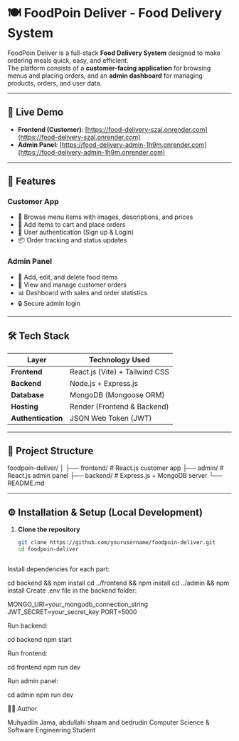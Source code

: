 # 🍽️ FoodPoin Deliver - Food Delivery System

FoodPoin Deliver is a full-stack **Food Delivery System** designed to make ordering meals quick, easy, and efficient.  
The platform consists of a **customer-facing application** for browsing menus and placing orders, and an **admin dashboard** for managing products, orders, and user data.

---

## 🚀 Live Demo

- **Frontend (Customer)**: [https://food-delivery-szal.onrender.com](https://food-delivery-szal.onrender.com)  
- **Admin Panel**: [https://food-delivery-admin-1h9m.onrender.com](https://food-delivery-admin-1h9m.onrender.com)

---

## 📌 Features

### **Customer App**
- 🍔 Browse menu items with images, descriptions, and prices  
- 🛒 Add items to cart and place orders  
- 🔑 User authentication (Sign up & Login)  
- 📦 Order tracking and status updates  

### **Admin Panel**
- 🥗 Add, edit, and delete food items  
- 📜 View and manage customer orders  
- 📊 Dashboard with sales and order statistics  
- 🔒 Secure admin login  

---

## 🛠️ Tech Stack

| Layer        | Technology Used |
|--------------|-----------------|
| **Frontend** | React.js (Vite) + Tailwind CSS |
| **Backend**  | Node.js + Express.js |
| **Database** | MongoDB (Mongoose ORM) |
| **Hosting**  | Render (Frontend & Backend) |
| **Authentication** | JSON Web Token (JWT) |

---

## 📂 Project Structure

foodpoin-deliver/
│
├── frontend/ # React.js customer app
├── admin/ # React.js admin panel
├── backend/ # Express.js + MongoDB server
└── README.md

---

## ⚙️ Installation & Setup (Local Development)

1. **Clone the repository**
   ```bash
   git clone https://github.com/yourusername/foodpoin-deliver.git
   cd foodpoin-deliver



Install dependencies for each part:

cd backend && npm install
cd ../frontend && npm install
cd ../admin && npm install
Create .env file in the backend folder:

MONGO_URI=your_mongodb_connection_string
JWT_SECRET=your_secret_key
PORT=5000

Run backend:

cd backend
npm start

Run frontend:

cd frontend
npm run dev

Run admin panel:

cd admin
npm run dev

👨‍💻 Author

Muhyadiin Jama, abdullahi shaam and bedrudin
Computer Science & Software Engineering Student